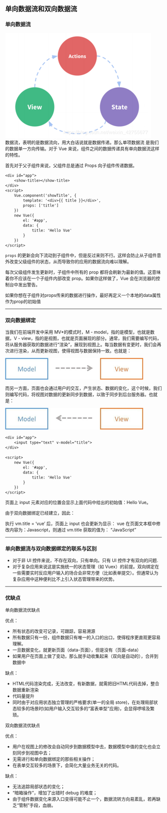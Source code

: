 ## 单向数据流和双向数据流

### 单向数据流 
![Image text](./image/单向数据流.png)  
数据流，表明的是数据流向，用大白话说就是数据传递。那么单项数据流
是我们的数据单一方向传输。对于 Vue 来说，组件之间的数据传递具有单向数据流这样的特性。

首先对于父子组件来说，父组件总是通过 Props 向子组件传递数据。
```
<div id="app"> 
    <show-title></show-title> 
</div> 
<script>
    Vue.component('showTitle', {
        template: '<div>{{ title }}</div>',
        props: ['title']
    })
    new Vue({
        el: '#app',
        data: {
            title: 'Hello Vue'
        }
    })
</script>

```
`props` 的更新会向下流动到子组件中，但是反过来则不行。这样会防止从子组件意外改变父级组件的状态，从而导致你的应用的数据流向难以理解。

每次父级组件发生更新时，子组件中所有的 prop 都将会刷新为最新的值。这意味着你不应该在一个子组件内部改变 prop。如果你这样做了，Vue 会在浏览器的控制台中发出警告。

如果你想在子组件对props传来的数据进行操作，最好再定义一个本地的data属性作为prop的初始值


--- 

### 双向数据绑定
当我们在前端开发中采用 MV*的模式时，M - model，指的是模型，也就是数据，V - view，指的是视图，也就是页面展现的部分。通常，我们需要编写代码，将从服务器获取的数据进行“渲染”，展现到视图上。每当数据有变更时，我们会再次进行渲染，从而更新视图，使得视图与数据保持一致。也就是：

![Image text](./image/m-v.png)  

而另一方面，页面也会通过用户的交互，产生状态、数据的变化，这个时候，我们则编写代码，将视图对数据的更新同步到数据，以致于同步到后台服务器。也就是：  

![Image text](./image/v-m.png)  
```
<div id="app"> 
    <input type="text" v-model="title"> 
</div> 
 
<script>
    new Vue({
        el: '#app',
        data: {
            title: 'Hello Vue'
        }
    })
</script>
```
页面上 input 元素对应的位置会显示上面代码中给出的初始值：Hello Vue。

由于双向数据绑定已经建立，因此：

执行 vm.title = ‘vue’ 后，页面上 input 也会更新为显示： vue 在页面文本框中修改内容为：Javascript，则通过 vm.title 获取的值为：
“JavaScript”

--- 

### 单向数据流与双向数据绑定的联系与区别
* 对于非 UI 控件来说，不存在双向，只有单向。只有 UI 控件才有双向的问题.
* 对于复杂应用来说这是实施统一的状态管理（如 Vuex）的前提。双向绑定在一些需要实时反应用户输入的场合会非常方便（比如表单提交）。但通常认为复杂应用中这种便利比不上引入状态管理带来的优势。

---

### 优缺点

单向数据流优缺点

优点：
* 所有状态的改变可记录，可跟踪，容易溯源
* 所有数据只有一份，组件数据只有唯一的入口的出口，使得程序更直观更容易理解。
* 一旦数据变化，就更新页面（data-页面），但是没有（页面-data）
* 如果用户在页面上做了变动，那么就手动收集起来（双向是自动的），合并到数据中

缺点：
* HTML代码渲染完成，无法改变，有新数据，就需把旧HTML代码去掉，整合数据重新渲染
* 代码量提升
* 同时由于对应用状态独立管理的严格要求(单一的全局 store)，在处理局部状态较多的场景时(如用户输入交互较多的“富表单型”应用)，会显得啰嗦及繁琐。


双向数据流优缺点

优点：
* 用户在视图上的修改会自动同步到数据模型中去，数据模型中值的变化也会立刻同步到视图中去；
* 无需进行和单向数据绑定的那些相关操作；
* 在表单交互较多的场景下，会简化大量业务无关的代码。

缺点： 

* 无法追踪局部状态的变化；
* “暗箱操作”，增加了出错时 debug 的难度；
* 由于组件数据变化来源入口变得可能不止一个，数据流转方向易紊乱，若再缺乏“管制”手段，血崩。
